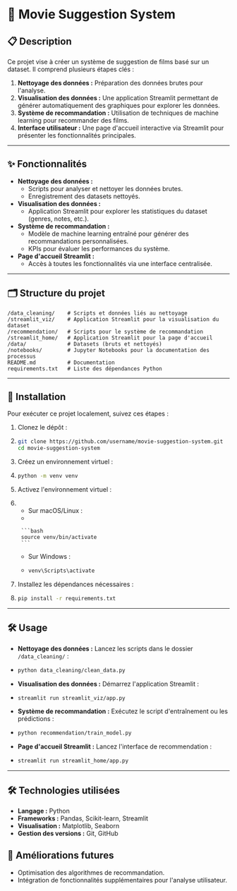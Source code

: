 # 🎥 Movie Suggestion System

## 📋 Description
Ce projet vise à créer un système de suggestion de films basé sur un dataset. Il comprend plusieurs étapes clés :
1. **Nettoyage des données :** Préparation des données brutes pour l'analyse.
2. **Visualisation des données :** Une application Streamlit permettant de générer automatiquement des graphiques pour explorer les données.
3. **Système de recommandation :** Utilisation de techniques de machine learning pour recommander des films.
4. **Interface utilisateur :** Une page d'accueil interactive via Streamlit pour présenter les fonctionnalités principales.

---

## ✨ Fonctionnalités
- **Nettoyage des données :**
  - Scripts pour analyser et nettoyer les données brutes.
  - Enregistrement des datasets nettoyés.
- **Visualisation des données :**
  - Application Streamlit pour explorer les statistiques du dataset (genres, notes, etc.).
- **Système de recommandation :**
  - Modèle de machine learning entraîné pour générer des recommandations personnalisées.
  - KPIs pour évaluer les performances du système.
- **Page d'accueil Streamlit :**
  - Accès à toutes les fonctionnalités via une interface centralisée.

---

## 🗂 Structure du projet
```plaintext
/data_cleaning/    # Scripts et données liés au nettoyage
/streamlit_viz/    # Application Streamlit pour la visualisation du dataset
/recommendation/   # Scripts pour le système de recommandation
/streamlit_home/   # Application Streamlit pour la page d'accueil
/data/             # Datasets (bruts et nettoyés)
/notebooks/        # Jupyter Notebooks pour la documentation des processus
README.md          # Documentation
requirements.txt   # Liste des dépendances Python
```

---

## 🚀 Installation
Pour exécuter ce projet localement, suivez ces étapes :

1. Clonez le dépôt :
2. 
    ```bash
    git clone https://github.com/username/movie-suggestion-system.git
    cd movie-suggestion-system
    ```
3. Créez un environnement virtuel :
4. 
    ```bash
    python -m venv venv
    ```
5. Activez l'environnement virtuel :
6. 
    - Sur macOS/Linux :
    - 

        ```bash
        source venv/bin/activate
        ```
    - Sur Windows :
    - 
        ```bash
        venv\Scripts\activate
        ```
7. Installez les dépendances nécessaires :
8. 
    ```bash
    pip install -r requirements.txt
    ```
    
---

## 🛠 Usage
- **Nettoyage des données :** Lancez les scripts dans le dossier `/data_cleaning/` :
- 
    ```bash
    python data_cleaning/clean_data.py
    ```
- **Visualisation des données :** Démarrez l'application Streamlit :
- 
    ```bash
    streamlit run streamlit_viz/app.py
    ```
- **Système de recommandation :** Exécutez le script d'entraînement ou les prédictions :
- 
    ```bash
    python recommendation/train_model.py
    ```
- **Page d'accueil Streamlit :** Lancez l'interface de recommendation :
- 
    ```bash
    streamlit run streamlit_home/app.py
    ```
  
---

## 🛠 Technologies utilisées
- **Langage :** Python
- **Frameworks :** Pandas, Scikit-learn, Streamlit
- **Visualisation :** Matplotlib, Seaborn
- **Gestion des versions :** Git, GitHub

## 🚧 Améliorations futures
- Optimisation des algorithmes de recommandation.
- Intégration de fonctionnalités supplémentaires pour l'analyse utilisateur.
